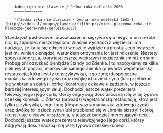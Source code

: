
        Jedna ręka nie klaszcze / Jedna ruka netleská 2003 
        =============
        
        [![Jedna ręka nie klaszcze / Jedna ruka netleská 2003 ](http://vidos.pl/images/player.gif)](http://vidos.pl/jedna-reka-nie-klaszcze-jedna-ruka-netlesk-2003)
        
        
 Standa jest pechowcem, przeznaczenie naigrywa się z niego, a on nie robi nic, by zapobiec nieszczęściom. Właśnie wychodzi z więzienia i ma nadzieję, że karta się odmieni i wreszcie wyjdzie na prostą. Jego były szef jest mu winien pieniądze, warunkiem otrzymania ich jest milczenie. Niestety spotyka Andrzeja, który jest jeszcze większym nieudacznikiem niż on sam. Próbują oni odzyskać pieniądze Standy od Zdenka. I tu napotykamy na kilka ciekawych postaci, mianowicie samego Zdenka (prowadzi wegetariańską restaurację, która jest tylko przykrywką), jego żonę (despotyczna maniaczka zdrowego życia) oraz dwójkę ich dzieci: syna (lubi przebierać się w ubrania siostry) i córkę (konstruuje ciekawe urządzenia, w jeszcze bardziej interesującym celu). Dochodzi jeszcze wątek prezentera telewizyjnego i jego córki, którzy odgrywają dość znaczną rolę w tej typowo czeskiej komedii.  ... Zdenka (prowadzi wegetariańską restaurację, która jest tylko przykrywką), jego żonę (despotyczna maniaczka zdrowego życia) oraz dwójkę ich dzieci: syna (lubi przebierać się w ubrania siostry) i córkę (konstruuje ciekawe urządzenia, w jeszcze bardziej interesującym celu). Dochodzi jeszcze wątek prezentera telewizyjnego i jego córki, którzy odgrywają dość znaczną rolę w tej typowo czeskiej komedii.
    